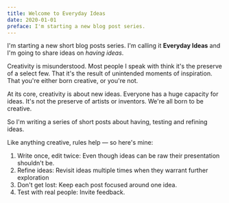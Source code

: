 ```yaml
---
title: Welcome to Everyday Ideas
date: 2020-01-01
preface: I'm starting a new blog post series.
---
```

I'm starting a new short blog posts series. I'm calling it **Everyday Ideas** and I'm going to share ideas on _having ideas_.

Creativity is misunderstood. Most people I speak with think it's the preserve of a select few. That it's the result of unintended moments of inspiration. That you're either born creative, or you're not.

At its core, creativity is about new ideas. Everyone has a huge capacity for ideas. It's not the preserve of artists or inventors. We're all born to be creative.

So I'm writing a series of short posts about having, testing and refining ideas. 

Like anything creative, rules help — so here's mine:

1. Write once, edit twice: Even though ideas can be raw their presentation shouldn't be.
2. Refine ideas: Revisit ideas multiple times when they warrant further exploration
3. Don't get lost: Keep each post focused around one idea.
4. Test with real people: Invite feedback.